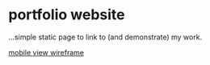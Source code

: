 # portfolio website
...simple static page to link to (and demonstrate) my work.

[mobile view wireframe](https://wireframe.cc/wqerjB)
